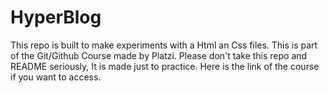 # HyperBlog
This repo is built to make experiments with a Html an Css files. This is part of the Git/Github Course made by Platzi. Please don't take this repo and README seriously, It is made just to practice.  Here is the link of the course if you want to access.
